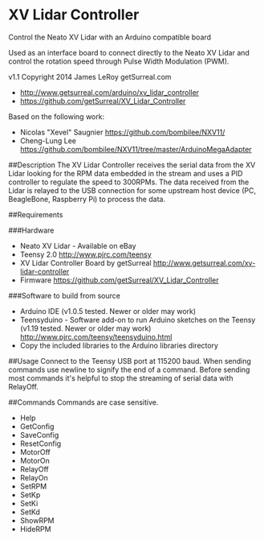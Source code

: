 XV Lidar Controller
===================

Control the Neato XV Lidar with an Arduino compatible board

Used as an interface board to connect directly to the Neato XV Lidar and control the rotation speed through Pulse Width Modulation (PWM).

v1.1 Copyright 2014 James LeRoy getSurreal.com
* http://www.getsurreal.com/arduino/xv_lidar_controller
* https://github.com/getSurreal/XV_Lidar_Controller

Based on the following work: 
* Nicolas "Xevel" Saugnier https://github.com/bombilee/NXV11/
* Cheng-Lung Lee https://github.com/bombilee/NXV11/tree/master/ArduinoMegaAdapter


##Description
The XV Lidar Controller receives the serial data from the XV Lidar looking for the RPM data embedded in the stream and uses a PID controller to regulate the speed to 300RPMs.  The data received from the Lidar is relayed to the USB connection for some upstream host device (PC, BeagleBone, Raspberry Pi) to process the data.

##Requirements

###Hardware
* Neato XV Lidar - Available on eBay
* Teensy 2.0 http://www.pjrc.com/teensy
* XV Lidar Controller Board by getSurreal http://www.getsurreal.com/xv-lidar-controller
* Firmware https://github.com/getSurreal/XV_Lidar_Controller


###Software to build from source
* Arduino IDE (v1.0.5 tested. Newer or older may work)
* Teensyduino - Software add-on to run Arduino sketches on the Teensy (v1.19 tested. Newer or older may work)
 http://www.pjrc.com/teensy/teensyduino.html
* Copy the included libraries to the Arduino libraries directory

##Usage
Connect to the Teensy USB port at 115200 baud.  When sending commands use newline to signify the end of a command.  Before sending most commands it's helpful to stop the streaming of serial data with RelayOff.

##Commands
Commands are case sensitive.
* Help
* GetConfig
* SaveConfig
* ResetConfig
* MotorOff
* MotorOn
* RelayOff
* RelayOn
* SetRPM
* SetKp
* SetKi
* SetKd
* ShowRPM
* HideRPM
